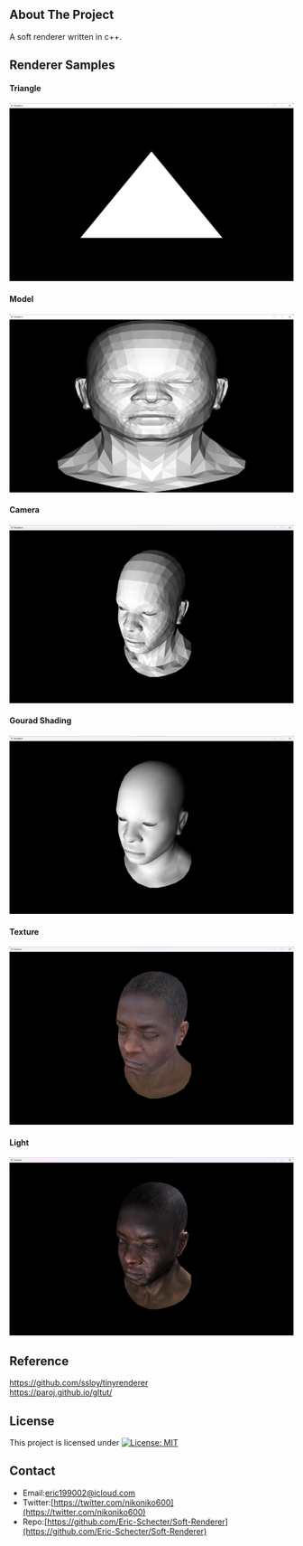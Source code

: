 ## About The Project
A soft renderer written in c++.

## Renderer Samples
#### Triangle
![Triangle](./rasterization/Triangle/profiles/triangle.png)  
#### Model
![Model](./rasterization/SimpleModel/profiles/simple-model.png)  
#### Camera
![Camera](./rasterization/Camera/profiles/camera.png)  
#### Gourad Shading
![Gourad Shading](./rasterization/GouradShading/profiles/gourad-shading.png)  
#### Texture
![Texture](./rasterization/Texture/profiles/texture.png)  
#### Light
![Light](./rasterization/Light/profiles/light.png)  

## Reference
https://github.com/ssloy/tinyrenderer  
https://paroj.github.io/gltut/  

## License
This project is licensed under [![License: MIT](https://img.shields.io/badge/License-MIT-yellow.svg)](https://opensource.org/licenses/MIT)

## Contact
* Email:[eric199002@icloud.com](eric199002@icloud.com)
* Twitter:[https://twitter.com/nikoniko600](https://twitter.com/nikoniko600)
* Repo:[https://github.com/Eric-Schecter/Soft-Renderer](https://github.com/Eric-Schecter/Soft-Renderer)